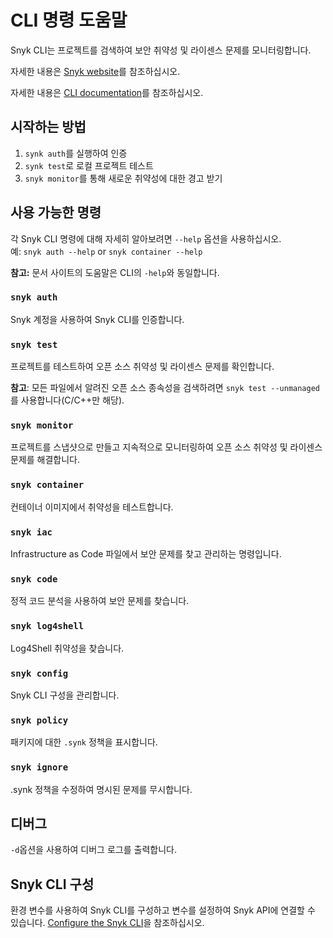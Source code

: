 # CLI 명령 도움말

Snyk CLI는 프로젝트를 검색하여 보안 취약성 및 라이센스 문제를 모니터링합니다.

자세한 내용은 [Snyk website](https://snyk.io)를 참조하십시오.

자세한 내용은 [CLI documentation](https://docs.snyk.io/features/snyk-cli)를 참조하십시오.

## 시작하는 방법

1. `synk auth`를 실행하여 인증
2. `synk test`로 로컬 프로젝트 테스트
3. `snyk monitor`를 통해 새로운 취약성에 대한 경고 받기

## 사용 가능한 명령

각 Snyk CLI 명령에 대해 자세히 알아보려면 `--help` 옵션을 사용하십시오. \
예: `snyk auth --help` or `snyk container --help`

**참고:** 문서 사이트의 도움말은 CLI의 `-help`와 동일합니다.

### `snyk auth`

Snyk 계정을 사용하여 Snyk CLI를 인증합니다.

### `snyk test`

프로젝트를 테스트하여 오픈 소스 취약성 및 라이센스 문제를 확인합니다.

**참고**: 모든 파일에서 알려진 오픈 소스 종속성을 검색하려면 `snyk test --unmanaged`를 사용합니다(C/C++만 해당).

### `snyk monitor`

프로젝트를 스냅샷으로 만들고 지속적으로 모니터링하여 오픈 소스 취약성 및 라이센스 문제를 해결합니다.

### `snyk container`

컨테이너 이미지에서 취약성을 테스트합니다.

### `snyk iac`

Infrastructure as Code 파일에서 보안 문제를 찾고 관리하는 명령입니다.

### `snyk code`

정적 코드 분석을 사용하여 보안 문제를 찾습니다.

### `snyk log4shell`

Log4Shell 취약성을 찾습니다.

### `snyk config`

Snyk CLI 구성을 관리합니다.

### `snyk policy`

패키지에 대한 `.synk` 정책을 표시합니다.

### `snyk ignore`

.synk 정책을 수정하여 명시된 문제를 무시합니다.

## 디버그

`-d`옵션을 사용하여 디버그 로그를 출력합니다.

## Snyk CLI 구성

환경 변수를 사용하여 Snyk CLI를 구성하고 변수를 설정하여 Snyk API에 연결할 수 있습니다. [Configure the Snyk CLI](https://docs.snyk.io/features/snyk-cli/configure-the-snyk-cli)을 참조하십시오.
